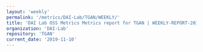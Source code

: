 ```yaml
---
layout: 'weekly'
permalink: '/metrics/DAI-Lab/TGAN/WEEKLY/'
title: 'DAI Lab OSS Metrics Metrics report for TGAN | WEEKLY-REPORT-2019-11-10'
organization: 'DAI-Lab'
repository: 'TGAN'
current_date: '2019-11-10'
---
```

